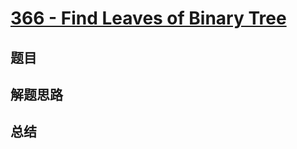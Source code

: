 # [366 - Find Leaves of Binary Tree](https://leetcode.com/problems/find-leaves-of-binary-tree/)

## 题目


## 解题思路


## 总结



